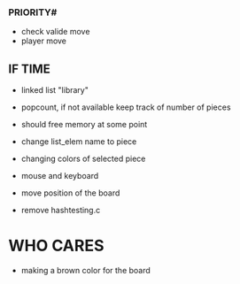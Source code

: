 ### PRIORITY# ##
- check valide move
- player move


## IF TIME ##
- linked list "library"

- popcount, if not available keep track of number of pieces

- should free memory at some point

- change list_elem name to piece

- changing colors of selected piece

- mouse and keyboard

- move position of the board

- remove hashtesting.c


# WHO CARES #
- making a brown color for the board